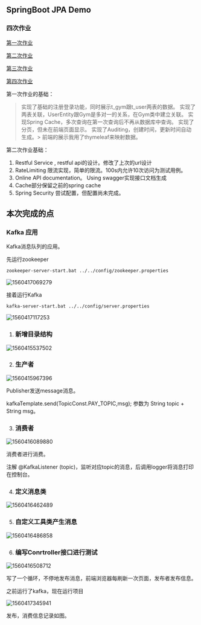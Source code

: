 ## SpringBoot JPA Demo
### 四次作业
[第一次作业](https://github.com/PegasusLiang/EE_homework_1_JPA)

[第二次作业](https://github.com/PegasusLiang/EE_homework_2)

[第三次作业](https://github.com/PegasusLiang/EE_homework_3)

[第四次作业](https://github.com/PegasusLiang/EE_homework_4)


第一次作业的基础：
> 实现了基础的注册登录功能，同时展示t_gym跟t_user两表的数据。
> 实现了两表关联，UserEntity跟Gym是多对一的关系，在Gym类中建立关联。
> 实现Spring Cache，多次查询在第一次查询后不再从数据库中查询。
> 实现了分页，但未在前端页面显示。
> 实现了Auditing，创建时间，更新时间自动生成。> 前端的展示我用了thymeleaf来映射数据。

第二次作业基础：
1. Restful Service , restful api的设计。修改了上次的url设计
2. RateLimiting 限流实现，简单的限流。100s内允许10次访问为测试用例。
3. Online API documentation。 Using swagger实现接口文档生成
4. Cache部分保留之前的spring cache
5. Spring Security 尝试配置，但配置尚未完成。

## **本次完成的点**
### Kafka 应用
Kafka消息队列的应用。

先运行zookeeper

```bash
zookeeper-server-start.bat ../../config/zookeeper.properties
```

![1560417069279](https://github.com/PegasusLiang/EE_homework_3/blob/master/%E4%BD%9C%E4%B8%9A%E6%88%AA%E5%9B%BE/1560417069279.png)

接着运行Kafka

```
kafka-server-start.bat ../../config/server.properties
```

![1560417117253](https://github.com/PegasusLiang/EE_homework_3/blob/master/%E4%BD%9C%E4%B8%9A%E6%88%AA%E5%9B%BE/1560417117253.png)

1. ### 新增目录结构

![1560415537502](https://github.com/PegasusLiang/EE_homework_3/blob/master/%E4%BD%9C%E4%B8%9A%E6%88%AA%E5%9B%BE/1560415537502.png)

2. ### 生产者

![1560415967396](https://github.com/PegasusLiang/EE_homework_3/blob/master/%E4%BD%9C%E4%B8%9A%E6%88%AA%E5%9B%BE/1560415967396.png)

Publisher发送message消息。

kafkaTemplate.send(TopicConst.PAY_TOPIC,msg); 参数为 String topic + String msg。



3. ### 消费者

![1560416089880](https://github.com/PegasusLiang/EE_homework_3/blob/master/%E4%BD%9C%E4%B8%9A%E6%88%AA%E5%9B%BE/1560416089880.png)

消费者进行消费。

注解 @KafkaListener (topic)，监听对应topic的消息，后调用logger将消息打印在控制台。



4. ### 定义消息类

![1560416462489](https://github.com/PegasusLiang/EE_homework_3/blob/master/%E4%BD%9C%E4%B8%9A%E6%88%AA%E5%9B%BE/1560416462489.png)





5. ### 自定义工具类产生消息

![1560416486858](https://github.com/PegasusLiang/EE_homework_3/blob/master/%E4%BD%9C%E4%B8%9A%E6%88%AA%E5%9B%BE/1560416486858.png)



6. ### 编写Conrtroller接口进行测试

![1560416508712](https://github.com/PegasusLiang/EE_homework_3/blob/master/%E4%BD%9C%E4%B8%9A%E6%88%AA%E5%9B%BE/1560416508712.png)

写了一个循环，不停地发布消息，前端浏览器每刷新一次页面，发布者发布信息。

之前运行了kafka，现在运行项目

![1560417345941](https://github.com/PegasusLiang/EE_homework_3/blob/master/%E4%BD%9C%E4%B8%9A%E6%88%AA%E5%9B%BE/1560417345941.png)

发布，消费信息记录如图。
